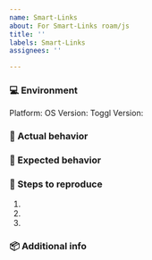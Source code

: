 ```yaml
---
name: Smart-Links
about: For Smart-Links roam/js
title: ''
labels: Smart-Links
assignees: ''

---
```


<!-- Before submitting a new issue, please make sure that the same issue has not been created already -->

### 💻 Environment
<!-- Info about the platform and Toggl Version. It helps us narrow down the issue to smaller section of our project -->

Platform: <!-- macOS/Windows/Linux -->
OS Version: <!-- macOS 10.14 or Windows 10.1 or Linux 14.04 -->
Toggl Version: <!-- 7.4.253 -->


### 🐞 Actual behavior
<!-- A clear and concise description of what happened -->


### 💯 Expected behavior
<!-- A clear and concise description of what you expected to happen -->


### 🔨 Steps to reproduce
<!-- Clear steps to reproduce the issue -->

1. 
2. 
3. 


### 📦 Additional info
<!-- Error messages, logs and screenshots -->
